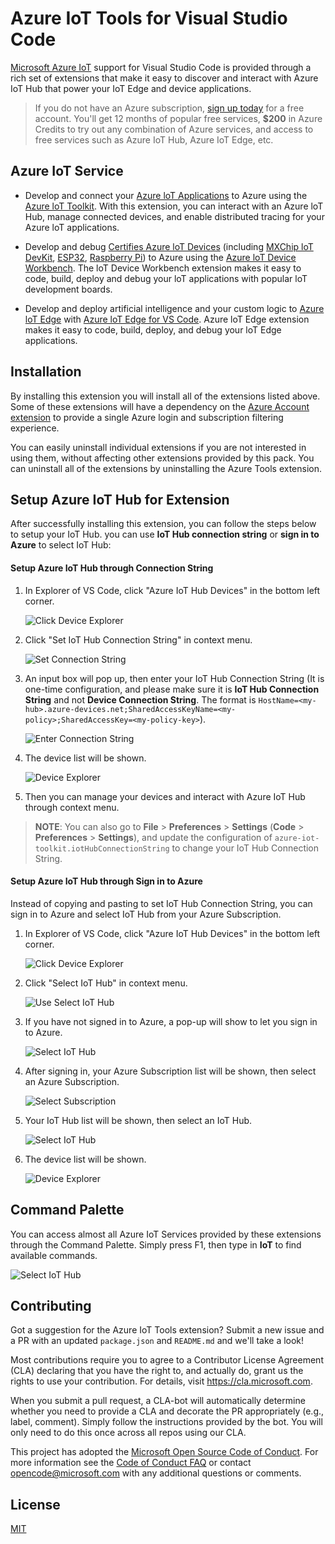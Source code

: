 # Azure IoT Tools for Visual Studio Code
[Microsoft Azure IoT](https://azure.microsoft.com/en-us/overview/iot/
) support for Visual Studio Code is provided through a rich set of extensions that make it easy to discover and interact with Azure IoT Hub that power your IoT Edge and device applications.

> If you do not have an Azure subscription, [sign up today](https://azure.microsoft.com/en-us/free/?b=16.48) for a free account. You'll get 12 months of popular free services, **$200** in Azure Credits to try out any combination of Azure services, and access to free services such as Azure IoT Hub, Azure IoT Edge, etc.

## Azure IoT Service
- Develop and connect your [Azure loT Applications](https://azure.microsoft.com/en-us/overview/iot/) to Azure using the [Azure loT Toolkit](https://marketplace.visualstudio.com/items?itemName=vsciot-vscode.azure-iot-toolkit). With this extension, you can interact with an Azure loT Hub, manage connected devices, and enable distributed tracing for your Azure loT applications.

- Develop and debug [Certifies Azure loT Devices](https://catalog.azureiotsolutions.com/alldevices) (including [MXChip loT DevKit](http://www.mxchip.com/az3166), [ESP32](https://catalog.azureiotsolutions.com/details?title=ESP32_DevKitC&source=all-devices-page), [Raspberry Pi](https://www.adafruit.com/category/288)) to Azure using the [Azure loT Device Workbench](https://marketplace.visualstudio.com/items?itemName=vsciot-vscode.vscode-iot-workbench). The loT Device Workbench extension makes it easy to code, build, deploy and debug your loT applications with popular loT development boards.

- Develop and deploy artificial intelligence and your custom logic to [Azure loT Edge](https://azure.microsoft.com/en-us/services/iot-edge/) with [Azure loT Edge for VS Code](https://marketplace.visualstudio.com/items?itemName=vsciot-vscode.azure-iot-edge). Azure loT Edge extension makes it easy to code, build, deploy, and debug your loT Edge applications.

## Installation
By installing this extension you will install all of the extensions listed above. Some of these extensions will have a dependency on the [Azure Account extension](https://marketplace.visualstudio.com/items?itemName=ms-vscode.azure-account) to provide a single Azure login and subscription filtering experience.

You can easily uninstall individual extensions if you are not interested in using them, without affecting other extensions provided by this pack. You can uninstall all of the extensions by uninstalling the Azure Tools extension.

## Setup Azure IoT Hub for Extension
After successfully installing this extension, you can follow the steps below to setup your IoT Hub. you can use **IoT Hub connection string** or **sign in to Azure** to select IoT Hub:

#### Setup Azure IoT Hub through Connection String
1. In Explorer of VS Code, click "Azure IoT Hub Devices" in the bottom left corner.

    ![Click Device Explorer](images/device-explorer-click.png)

2. Click "Set IoT Hub Connection String" in context menu.

    ![Set Connection String](images/set-connection-string.png)

3. An input box will pop up, then enter your IoT Hub Connection String (It is one-time configuration, and please make sure it is **IoT Hub Connection String** and not **Device Connection String**. The format is `HostName=<my-hub>.azure-devices.net;SharedAccessKeyName=<my-policy>;SharedAccessKey=<my-policy-key>`).

    ![Enter Connection String](images/enter-connection-string.png)

4. The device list will be shown.

    ![Device Explorer](images/device-explorer.png)

5. Then you can manage your devices and interact with Azure IoT Hub through context menu.

> **NOTE**: You can also go to **File** > **Preferences** > **Settings** (**Code** > **Preferences** > **Settings**), and update the configuration of `azure-iot-toolkit.iotHubConnectionString` to change your IoT Hub Connection String.

#### Setup Azure IoT Hub through Sign in to Azure

Instead of copying and pasting to set IoT Hub Connection String, you can sign in to Azure and select IoT Hub from your Azure Subscription.
1. In Explorer of VS Code, click "Azure IoT Hub Devices" in the bottom left corner.

    ![Click Device Explorer](images/device-explorer-click.png)

2. Click "Select IoT Hub" in context menu.

    ![Use Select IoT Hub](images/select-iot-hub.png)

3. If you have not signed in to Azure, a pop-up will show to let you sign in to Azure.

    ![Select IoT Hub](images/sign-in.png)

4. After signing in, your Azure Subscription list will be shown, then select an Azure Subscription.

    ![Select Subscription](images/select-subscription.png)

5. Your IoT Hub list will be shown, then select an IoT Hub.

    ![Select IoT Hub](images/select-iothub.png)

6. The device list will be shown.

    ![Device Explorer](images/device-explorer.png)

## Command Palette
You can access almost all Azure IoT Services provided by these extensions through the Command Palette. Simply press F1, then type in **IoT** to find available commands.

  ![Select IoT Hub](images/command-palette.png)


## Contributing 

Got a suggestion for the Azure IoT Tools extension? Submit a new issue and a PR with an updated `package.json` and `README.md` and we'll take a look! 

Most contributions require you to agree to a Contributor License Agreement (CLA) declaring that you have the right to, and actually do, grant us the rights to use your contribution. For details, visit https://cla.microsoft.com.

When you submit a pull request, a CLA-bot will automatically determine whether you need to provide a CLA and decorate the PR appropriately (e.g., label, comment). Simply follow the instructions provided by the bot. You will only need to do this once across all repos using our CLA.

This project has adopted the [Microsoft Open Source Code of Conduct](https://opensource.microsoft.com/codeofconduct/). For more information see the [Code of Conduct FAQ](https://opensource.microsoft.com/codeofconduct/faq/) or contact [opencode@microsoft.com](mailto:opencode@microsoft.com) with any additional questions or comments.

## License

[MIT](LICENSE)